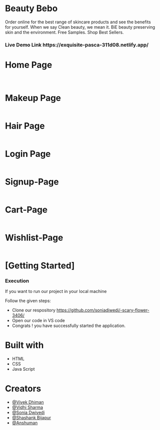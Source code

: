 # Beauty Bebo 
Order online for the best range of skincare products and see the benefits for yourself. When we say Clean beauty, we mean it. BiE beauty preserving skin and the environment. Free Samples. Shop Best Sellers.

<h3>Live Demo Link https://exquisite-pasca-311d08.netlify.app/ </h3>



 <h1>Home Page</h1>
    <img src="https://i.postimg.cc/brVPGRj4/Screenshot-220.png" alt=""/>
     <img src="https://i.postimg.cc/DZJjndwx/Screenshot-223.png" alt=""/>
  <h1>Makeup Page</h1>
    <img src="https://i.postimg.cc/Tw0w2mNW/Screenshot-224.png" alt=""/>
     <h1>Hair Page</h1>
    <img src="https://i.postimg.cc/65vXYnVL/Screenshot-225.png" alt=""/>
     <h1>Login Page</h1>
    <img src="https://i.postimg.cc/qRNJrYKW/Screenshot-226.png" alt=""/>
     <h1>Signup-Page</h1>
    <img src="https://i.postimg.cc/sD4Rky8v/Screenshot-227.png" alt=""/>
     <h1>Cart-Page</h1>
    <img src="https://i.postimg.cc/Ghq5PpVJ/Screenshot-228.png" alt=""/>
     <h1>Wishlist-Page</h1>
    <img src="https://i.postimg.cc/ZnD6RXs3/Screenshot-230.png" alt=""/>

   <h1>[Getting Started]</h1>
    <h3>Execution</h3>
    <p>If you want to run our project in your local machine</p>
    <p>Follow the given steps:</p>
    <ul>
        <li>Clone our respository <a href="https://github.com/soniadiwedi/-scary-flower-3406">https://github.com/soniadiwedi/-scary-flower-3406/</a></li>
        <li>Open our code in VS code </li>
         <li>Congrats !  you have successfully started the application.</li>
    </ul>
        <h1>Built with</h1>
    <ul>
        <li>HTML</li>
        <li>CSS</li>
        <li>Java Script</li>       
    </ul>
        <h1>Creators</h1>
    <ul>
    <li><a href="https://github.com/Dhiman-22/">@Vivek Dhiman</a></li>
   <li><a href="">@Vidhi Sharma</a></li>
   <li><a href="">@Sonia Dwivedi</a></li>
   <li><a href="">@Shashank Bijapur</a></li>
   <li><a href="">@Anshuman</a></li>
   </ul>
